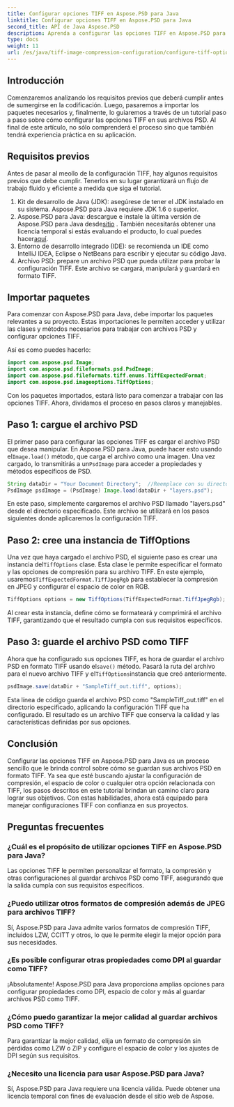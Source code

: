 ```yaml
---
title: Configurar opciones TIFF en Aspose.PSD para Java
linktitle: Configurar opciones TIFF en Aspose.PSD para Java
second_title: API de Java Aspose.PSD
description: Aprenda a configurar las opciones TIFF en Aspose.PSD para Java con una guía paso a paso. Domine la manipulación de imágenes guardando archivos PSD como TIFF de alta calidad.
type: docs
weight: 11
url: /es/java/tiff-image-compression-configuration/configure-tiff-options/
---
```

## Introducción

Comenzaremos analizando los requisitos previos que deberá cumplir antes de sumergirse en la codificación. Luego, pasaremos a importar los paquetes necesarios y, finalmente, lo guiaremos a través de un tutorial paso a paso sobre cómo configurar las opciones TIFF en sus archivos PSD. Al final de este artículo, no sólo comprenderá el proceso sino que también tendrá experiencia práctica en su aplicación.

## Requisitos previos

Antes de pasar al meollo de la configuración TIFF, hay algunos requisitos previos que debe cumplir. Tenerlos en su lugar garantizará un flujo de trabajo fluido y eficiente a medida que siga el tutorial.

1. Kit de desarrollo de Java (JDK): asegúrese de tener el JDK instalado en su sistema. Aspose.PSD para Java requiere JDK 1.6 o superior.
2.  Aspose.PSD para Java: descargue e instale la última versión de Aspose.PSD para Java desde[sitio](https://releases.aspose.com/psd/java/) . También necesitarás obtener una licencia temporal si estás evaluando el producto, lo cual puedes hacer[aquí](https://purchase.aspose.com/temporary-license/).
3. Entorno de desarrollo integrado (IDE): se recomienda un IDE como IntelliJ IDEA, Eclipse o NetBeans para escribir y ejecutar su código Java.
4. Archivo PSD: prepare un archivo PSD que pueda utilizar para probar la configuración TIFF. Este archivo se cargará, manipulará y guardará en formato TIFF.

## Importar paquetes

Para comenzar con Aspose.PSD para Java, debe importar los paquetes relevantes a su proyecto. Estas importaciones le permiten acceder y utilizar las clases y métodos necesarios para trabajar con archivos PSD y configurar opciones TIFF.

Así es como puedes hacerlo:

```java
import com.aspose.psd.Image;
import com.aspose.psd.fileformats.psd.PsdImage;
import com.aspose.psd.fileformats.tiff.enums.TiffExpectedFormat;
import com.aspose.psd.imageoptions.TiffOptions;
```

Con los paquetes importados, estará listo para comenzar a trabajar con las opciones TIFF. Ahora, dividamos el proceso en pasos claros y manejables.

## Paso 1: cargue el archivo PSD

 El primer paso para configurar las opciones TIFF es cargar el archivo PSD que desea manipular. En Aspose.PSD para Java, puede hacer esto usando el`Image.load()` método, que carga el archivo como una imagen. Una vez cargado, lo transmitirás a un`PsdImage` para acceder a propiedades y métodos específicos de PSD.

```java
String dataDir = "Your Document Directory";  //Reemplace con su directorio de archivos
PsdImage psdImage = (PsdImage) Image.load(dataDir + "layers.psd");
```

En este paso, simplemente cargaremos el archivo PSD llamado "layers.psd" desde el directorio especificado. Este archivo se utilizará en los pasos siguientes donde aplicaremos la configuración TIFF.

## Paso 2: cree una instancia de TiffOptions

 Una vez que haya cargado el archivo PSD, el siguiente paso es crear una instancia del`TiffOptions` clase. Esta clase le permite especificar el formato y las opciones de compresión para su archivo TIFF. En este ejemplo, usaremos`TiffExpectedFormat.TiffJpegRgb` para establecer la compresión en JPEG y configurar el espacio de color en RGB.

```java
TiffOptions options = new TiffOptions(TiffExpectedFormat.TiffJpegRgb);
```

Al crear esta instancia, define cómo se formateará y comprimirá el archivo TIFF, garantizando que el resultado cumpla con sus requisitos específicos.

## Paso 3: guarde el archivo PSD como TIFF

 Ahora que ha configurado sus opciones TIFF, es hora de guardar el archivo PSD en formato TIFF usando el`save()` método. Pasará la ruta del archivo para el nuevo archivo TIFF y el`TiffOptions`instancia que creó anteriormente.

```java
psdImage.save(dataDir + "SampleTiff_out.tiff", options);
```

Esta línea de código guarda el archivo PSD como "SampleTiff_out.tiff" en el directorio especificado, aplicando la configuración TIFF que ha configurado. El resultado es un archivo TIFF que conserva la calidad y las características definidas por sus opciones.

## Conclusión

Configurar las opciones TIFF en Aspose.PSD para Java es un proceso sencillo que le brinda control sobre cómo se guardan sus archivos PSD en formato TIFF. Ya sea que esté buscando ajustar la configuración de compresión, el espacio de color o cualquier otra opción relacionada con TIFF, los pasos descritos en este tutorial brindan un camino claro para lograr sus objetivos. Con estas habilidades, ahora está equipado para manejar configuraciones TIFF con confianza en sus proyectos.

## Preguntas frecuentes

### ¿Cuál es el propósito de utilizar opciones TIFF en Aspose.PSD para Java?
Las opciones TIFF le permiten personalizar el formato, la compresión y otras configuraciones al guardar archivos PSD como TIFF, asegurando que la salida cumpla con sus requisitos específicos.

### ¿Puedo utilizar otros formatos de compresión además de JPEG para archivos TIFF?
Sí, Aspose.PSD para Java admite varios formatos de compresión TIFF, incluidos LZW, CCITT y otros, lo que le permite elegir la mejor opción para sus necesidades.

### ¿Es posible configurar otras propiedades como DPI al guardar como TIFF?
¡Absolutamente! Aspose.PSD para Java proporciona amplias opciones para configurar propiedades como DPI, espacio de color y más al guardar archivos PSD como TIFF.

### ¿Cómo puedo garantizar la mejor calidad al guardar archivos PSD como TIFF?
Para garantizar la mejor calidad, elija un formato de compresión sin pérdidas como LZW o ZIP y configure el espacio de color y los ajustes de DPI según sus requisitos.

### ¿Necesito una licencia para usar Aspose.PSD para Java?
Sí, Aspose.PSD para Java requiere una licencia válida. Puede obtener una licencia temporal con fines de evaluación desde el sitio web de Aspose.